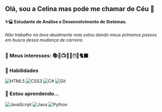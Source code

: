 ## Olá, sou a Celina mas pode me chamar de Céu 👋

#### ✨💻 Estudante de Análise e Desenvolvimento de Sistemas.
###### Não trabalho na área atualmente mas estou dando meus primeiros passos em busca dessa mudança de carreira.



### 💜 Meus interesses: 📚🍿📺🖖🎨🖱️💪🐈‍⬛



### 🚀 Habilidades
![HTML5](https://img.shields.io/badge/HTML5-E34F26?style=for-the-badge&logo=html5&logoColor=white) ![CSS3](https://img.shields.io/badge/CSS3-1572B6?style=for-the-badge&logo=css3&logoColor=white) ![C#](https://img.shields.io/badge/C%23-239120?style=for-the-badge&logo=c-sharp&logoColor=white)  ![Git](https://img.shields.io/badge/GIT-E44C30?style=for-the-badge&logo=git&logoColor=white)


### 🌱 Estou aprendendo... 

![JavaScript](https://img.shields.io/badge/JavaScript-F7DF1E?style=for-the-badge&logo=javascript&logoColor=black)  ![Java](https://img.shields.io/badge/java-%23ED8B00.svg?style=for-the-badge&logo=openjdk&logoColor=white)  ![Python](https://img.shields.io/badge/python-3670A0?style=for-the-badge&logo=python&logoColor=ffdd54) 
